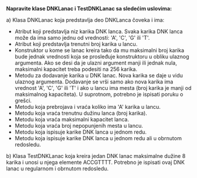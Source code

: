 **Napravite klase DNKLanac i TestDNKLanac sa sledećim uslovima:**

a)	Klasa DNKLanac koja predstavlja deo DNKLanca čoveka i ima: 
-	Atribut koji predstavlja niz karika DNK lanca. Svaka karika DNK lanca može da ima samo jednu od vrednosti: 'A', 'C', 'G' ili 'T'. 
-	Atribut koji predstavlja trenutni broj karika u lancu. 
-	Konstruktor u kome se lanac kreira tako da mu maksimalni broj karika bude jednak vrednosti koja se prosleđuje konstruktoru u obliku ulaznog argumenta. Ako se desi da je ulazni argument manji ili jednak nula, maksimalni kapacitet treba podesiti na 256 karika. 
-	Metodu za dodavanje karika u DNK lanac. Nova karika se daje u vidu ulaznog argumenta. Dodavanje se vrši samo ako nova karika ima vrednost 'A', 'C', 'G' ili 'T' i ako u lancu ima mesta  (broj karika je manji od maksimalnog kapaciteta). U suprotnom, potrebno je ispisati poruku o grešci. 
-	Metodu koja prebrojava i vraća koliko ima 'A' karika u lancu. 
-	Metodu koja vraća trenutnu dužinu lanca (broj karika). 
-	Metodu koja vraća maksimalni kapacitet lanca. 
-	Metodu koja vraća broj nepopunjenih mesta u lancu. 
-	Metodu koja ispisuje karike DNK lanca u jednom redu. 
-	Metodu koja ispisuje karike DNK lanca u jednom redu ali u obrnutom redosledu. 

b)	Klasa TestDNKLanac koja kreira jedan DNK lanac maksimalne dužine 8 karika i unosi u njega elemente ACCGTTTT. Potrebno je ispisati ovaj DNK lanac u regularnom i obrnutom redosledu. 
